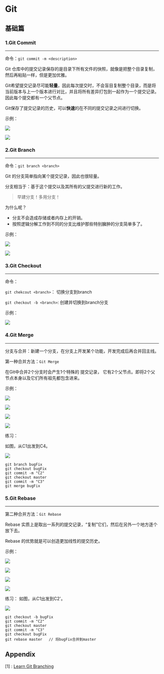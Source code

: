# Git

## 基础篇

### 1.Git Commit

------



命令：`git commit -m <description>`



Git 仓库中的提交记录保存的是目录下所有文件的快照，就像是把整个目录复制，然后再粘贴一样，但是更加优雅。



Git希望提交记录尽可能**轻量**，因此每次提交时，不会盲目复制整个目录，而是将当前版本与上一个版本进行对比，并且将所有差异打包到一起作为一个提交记录。因此每个提交都有一个父节点。



Git保存了提交记录的历史，可以**快速**的在不同的提交记录之间进行切换。

示例：

![](https://github.com/guokaide/cs/blob/master/git/gitcommit1.PNG)

![](https://github.com/guokaide/cs/blob/master/git/gitcommit2.PNG)


### 2.Git Branch

------

命令：`git branch <branch>`



Git 的分支简单指向某个提交记录，因此也很轻量。



分支相当于：基于这个提交以及其所有的父提交进行新的工作。



> 早建分支！多用分支！



为什么呢？

* 分支不会造成存储或者内存上的开销。
* 按照逻辑分解工作到不同的分支比维护那些特别臃肿的分支简单多了。

示例：

![](https://github.com/guokaide/cs/blob/master/git/gitbranch1.PNG)

![](https://github.com/guokaide/cs/blob/master/git/gitbranch2.PNG)


### 3.Git Checkout

------

命令：

`git chekcout <branch>`： 切换分支到branch

`git checkout -b <branch>`:  创建并切换到branch分支

示例：

![](https://github.com/guokaide/cs/blob/master/git/gitcheckout.PNG)


### 4.Git Merge

------



分支与合并：新建一个分支，在分支上开发某个功能，开发完成后再合并回主线。



第一种合并方法：`Git Merge`



在Git中合并2个分支时会产生1个特殊的 提交记录， 它有2个父节点。即将2个父节点本身以及它们所有祖先都包含进来。

示例：

![](https://github.com/guokaide/cs/blob/master/git/gitmerge1.PNG)

![](https://github.com/guokaide/cs/blob/master/git/gitmerge2.PNG)

![](https://github.com/guokaide/cs/blob/master/git/gitmerge3.PNG)

![](https://github.com/guokaide/cs/blob/master/git/gitmerge4.PNG)

练习：

如图，从C1出发到C4。

![](https://github.com/guokaide/cs/blob/master/git/gitmerge.PNG)

```git 
git branch bugFix
git checkout bugFix
git commit -m "C2"
git checkout master
git commit -m "C3"
git merge bugFix
```



### 5.Git Rebase

------

第二种合并方法：`Git Rebase`



Rebase 实质上是取出一系列的提交记录，“复制”它们，然后在另外一个地方逐个放下去。



Rebase 的优势就是可以创造更加线性的提交历史。

示例：

![](https://github.com/guokaide/cs/blob/master/git/gitrebase1.PNG)

![](https://github.com/guokaide/cs/blob/master/git/gitrebase2.PNG)

![](https://github.com/guokaide/cs/blob/master/git/gitrebase3.PNG)

![](https://github.com/guokaide/cs/blob/master/git/gitrebase4.PNG)


练习：
如图，从C1出发到C2'。

![](https://github.com/guokaide/cs/blob/master/git/gitrebase.PNG)

```Git
git checkout -b bugFix
git commit -m "C2"
git checkout master
git commit -m "C3"
git checkout bugFix
git rebase master   // 将bugFix合并到master
```





## Appendix

[1] : [Learn Git Branching](https://learngitbranching.js.org/)
